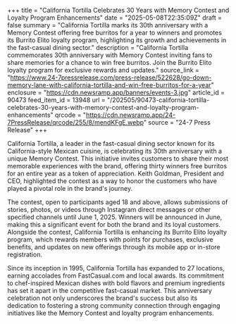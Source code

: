+++
title = "California Tortilla Celebrates 30 Years with Memory Contest and Loyalty Program Enhancements"
date = "2025-05-08T22:35:09Z"
draft = false
summary = "California Tortilla marks its 30th anniversary with a Memory Contest offering free burritos for a year to winners and promotes its Burrito Elito loyalty program, highlighting its growth and achievements in the fast-casual dining sector."
description = "California Tortilla commemorates 30th anniversary with Memory Contest inviting fans to share memories for a chance to win free burritos. Join the Burrito Elito loyalty program for exclusive rewards and updates."
source_link = "https://www.24-7pressrelease.com/press-release/522628/go-down-memory-lane-with-california-tortilla-and-win-free-burritos-for-a-year"
enclosure = "https://cdn.newsramp.app/banners/events-3.jpg"
article_id = 90473
feed_item_id = 13948
url = "/202505/90473-california-tortilla-celebrates-30-years-with-memory-contest-and-loyalty-program-enhancements"
qrcode = "https://cdn.newsramp.app/24-7PressRelease/qrcode/255/8/mendKFgE.webp"
source = "24-7 Press Release"
+++

<p>California Tortilla, a leader in the fast-casual dining sector known for its California-style Mexican cuisine, is celebrating its 30th anniversary with a unique Memory Contest. This initiative invites customers to share their most memorable experiences with the brand, offering thirty winners free burritos for an entire year as a token of appreciation. Keith Goldman, President and CEO, highlighted the contest as a way to honor the customers who have played a pivotal role in the brand's journey.</p><p>The contest, open to participants aged 18 and above, allows submissions of stories, photos, or videos through Instagram direct messages or other specified channels until June 1, 2025. Winners will be announced in June, making this a significant event for both the brand and its loyal customers. Alongside the contest, California Tortilla is enhancing its Burrito Elito loyalty program, which rewards members with points for purchases, exclusive benefits, and updates on new offerings through its mobile app or in-store registration.</p><p>Since its inception in 1995, California Tortilla has expanded to 27 locations, earning accolades from FastCasual.com and local awards. Its commitment to chef-inspired Mexican dishes with bold flavors and premium ingredients has set it apart in the competitive fast-casual market. This anniversary celebration not only underscores the brand's success but also its dedication to fostering a strong community connection through engaging initiatives like the Memory Contest and loyalty program enhancements.</p>